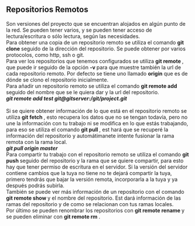 <h2> Repositorios Remotos </h2>

Son versiones del proyecto que se encuentran alojados en algún punto de la red. Se pueden tener varios, y se pueden tener acceso de lectura/escritura o sólo lectura, según las necesidades.
<br>
Para obtener una copia de un repositorio remoto se utiliza el comando <b> git clone </b> seguido de la dirección del repositorio. Se puede obtener por varios protocolos, como http, ssh o git. 
<br> 
Para ver los repositorios que tenemos configurados se utiliza <b> git remote </b>, que puede ir seguido de la opción <b> -v </b> para que muestre también la url de cada repositorio remoto. Por defecto se tiene uno llamado <b>origin</b> que es de dónde se clono el repositorio inicialmente.
<br>
Para añadir un repositorio remoto se utiliza el comando <b> git remote add </b> seguido del nombre que se le quiera dar y la url del repositorio.
<br>
<b><i> git remote add test git@gitserver:/git/project.git </i></b>
<br>
<br> Si se quiere obtener información de lo que está en el repositorio remoto se utiliza <b> git fetch </b>, esto recupera los datos que no se tengan todavía, pero no une la información con tu trabajo ni se modifica en lo que estás trabajando, para eso se utiliza el comando <b> git pull </b>, est hará que se recuperé la información del repositorio y automátimanete intente fusionar la rama remota con la rama local.
<br>
<b><i> git pull origin master </i></b>
<br>
Para compartir tu trabajo con el repositorio remoto se utiliza el comando <b> git push </b> seguido del repositorio y la rama que se quiere compartir, para esto hay que tener permiso de escritura en el servidor. Si la versión del servidor contiene cambios que la tuya no tiene no te dejará compartir la tuya, primero tendrás que bajar la versión remota, incorporarla a la tuya y ya después podrás subirla.
<br>
También se puede ver más información de un repositorio con el comando <b> git remote show </b> y el nombre del repositorio. Est dará información de las ramas del repositorio y de como se relacionan con tus ramas locales.
<br>
Por último se pueden renombrar los repositorios con <b> git remote rename </b> y se pueden eliminar con <b> git remote rm </b>.


